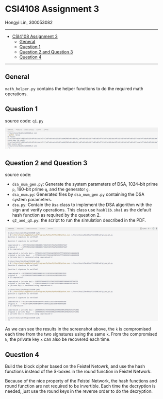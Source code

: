 # CSI4108 Assignment 3

Hongyi Lin, 300053082

***

- [CSI4108 Assignment 3](#csi4108-assignment-3)
  - [General](#general)
  - [Question 1](#question-1)
  - [Question 2 and Question 3](#question-2-and-question-3)
  - [Question 4](#question-4)

***

## General
`math_helper.py` contains the helper functions to do the required math operations.

## Question 1
source code: `q1.py`

![q1-res.png](q1-res.png)

## Question 2 and Question 3
source code:
* `dsa_num_gen.py`: Generate the system parameters of DSA, 1024-bit prime `p`, 160-bit prime `q`, and the generator `g`.
* `dsa_num.py`: Generated files by `dsa_num_gen.py` containing the DSA system parameters.
* `dsa.py`: Contain the `Dsa` class to implement the DSA algorithm with the sign and verify operations. This class use `hashlib.sha1` as the default hash function as required by the question 2.
* `q2_and_q3.py`: the script to run the simulation described in the PDF.

![q2-q3-res.png](q2-q3-res.png)

As we can see the results in the screenshot above, the `k` is compromised each time from the two signatures using the same `k`. From the compromised `k`, the private key `x` can also be recovered each time.

## Question 4
Build the block cipher based on the Feistel Netowrk, and use the hash functions instead of the S-boxes in the round function in Feistel Network.

Because of the nice property of the Feistel Network, the hash functions and round function are not required to be invertible. Each time the decryption is needed, just use the round keys in the reverse order to do the decryption.
